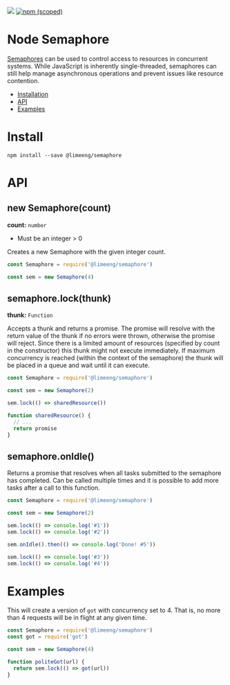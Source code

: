 ![](https://github.com/LimeEng/NodeSemaphore/actions/workflows/ci.yaml/badge.svg)
[![npm (scoped)](https://img.shields.io/npm/v/@limeeng/semaphore.svg)](https://www.npmjs.com/package/@limeeng/semaphore)

# Node Semaphore

[Semaphores](https://en.wikipedia.org/wiki/Semaphore_(programming)) can be used to control access to resources in concurrent systems. While JavaScript is inherently single-threaded, semaphores can still help manage asynchronous operations and prevent issues like resource contention.

- [Installation](#install)
- [API](#api)
- [Examples](#examples)

# Install

```
npm install --save @limeeng/semaphore
```

# API

## new Semaphore(count)

**count:** `number`
  - Must be an integer > 0

Creates a new Semaphore with the given integer count.

```js
const Semaphore = require('@limeeng/semaphore')

const sem = new Semaphore(4)
```

## semaphore.lock(thunk)

**thunk:** `Function`

Accepts a thunk and returns a promise. The promise will resolve with the return value of the thunk if no errors were thrown, otherwise the promise will reject. Since there is a limited amount of resources (specified by count in the constructor) this thunk might not execute immediately. If maximum concurrency is reached (within the context of the semaphore) the thunk will be placed in a queue and wait until it can execute.

```js
const Semaphore = require('@limeeng/semaphore')

const sem = new Semaphore(2)

sem.lock(() => sharedResource())

function sharedResource() {
  // ...
  return promise
}
```

## semaphore.onIdle()

Returns a promise that resolves when all tasks submitted to the semaphore has completed. Can be called multiple times and it is possible to add more tasks after a call to this function.

```js
const Semaphore = require('@limeeng/semaphore')

const sem = new Semaphore(2)

sem.lock(() => console.log('#1'))
sem.lock(() => console.log('#2'))

sem.onIdle().then(() => console.log('Done! #5'))

sem.lock(() => console.log('#3'))
sem.lock(() => console.log('#4'))
```

# Examples

This will create a version of `got` with concurrency set to 4. That is, no more than 4 requests will be in flight at any given time.

```js
const Semaphore = require('@limeeng/semaphore')
const got = require('got')

const sem = new Semaphore(4)

function politeGot(url) {
  return sem.lock(() => got(url))
}
```
